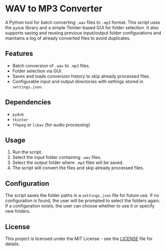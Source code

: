 # WAV to MP3 Converter

A Python tool for batch converting `.wav` files to `.mp3` format. This script uses the `pydub` library and a simple Tkinter-based GUI for folder selection. It also supports saving and reusing previous input/output folder configurations and maintains a log of already converted files to avoid duplicates.

## Features
- Batch conversion of `.wav` to `.mp3` files.
- Folder selection via GUI.
- Saves and loads conversion history to skip already processed files.
- Configurable input and output directories with settings stored in `settings.json`.

## Dependencies
- `pydub`
- `tkinter`
- `ffmpeg` or `libav` (for audio processing)

## Usage
1. Run the script.
2. Select the input folder containing `.wav` files.
3. Select the output folder where `.mp3` files will be saved.
4. The script will convert the files and skip already processed files.

## Configuration
The script saves the folder paths in a `settings.json` file for future use. If no configuration is found, the user will be prompted to select the folders again. If a configuration exists, the user can choose whether to use it or specify new folders.

## License
This project is licensed under the MIT License - see the [LICENSE](LICENSE) file for details.
